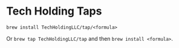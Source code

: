 # Tech Holding Taps

`brew install TechHoldingLLC/tap/<formula>`

Or `brew tap TechHoldingLLC/tap` and then `brew install <formula>`.
